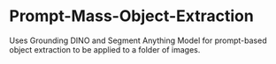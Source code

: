 # Prompt-Mass-Object-Extraction
Uses Grounding DINO and Segment Anything Model for prompt-based object extraction to be applied to a folder of images.
